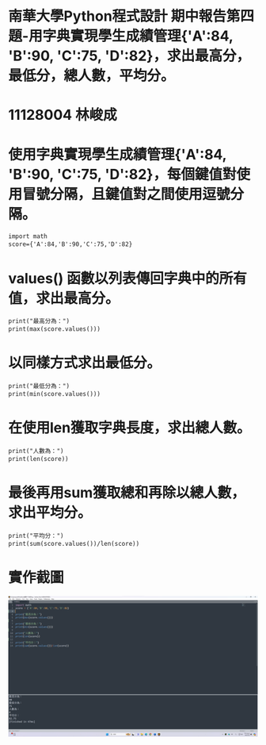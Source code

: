 # 南華大學Python程式設計 期中報告第四題-用字典實現學生成績管理{'A':84, 'B':90, 'C':75, 'D':82}，求出最高分，最低分，總人數，平均分。

# 11128004 林峻成
# 使用字典實現學生成績管理{'A':84, 'B':90, 'C':75, 'D':82}，每個鍵值對使用冒號分隔，且鍵值對之間使用逗號分隔。
```
import math
score={'A':84,'B':90,'C':75,'D':82}
```
# values() 函數以列表傳回字典中的所有值，求出最高分。
```
print("最高分為：")
print(max(score.values()))
```
# 以同樣方式求出最低分。
```
print("最低分為：")
print(min(score.values()))
```
# 在使用len獲取字典長度，求出總人數。
```
print("人數為：")
print(len(score))
```
# 最後再用sum獲取總和再除以總人數，求出平均分。
```
print("平均分：")
print(sum(score.values())/len(score))
```
# 實作截圖
![11128004](https://github.com/Arno930610/11128004/blob/main/11128004.png)
